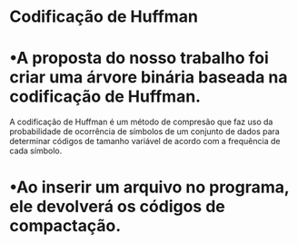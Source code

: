 # Codificação de Huffman

# •A proposta do nosso trabalho foi criar uma árvore binária baseada na codificação de Huffman.
A codificação de Huffman é um método de compresão que faz uso da probabilidade de ocorrência de símbolos de um conjunto de dados para determinar códigos de tamanho variável de acordo com a frequência de cada símbolo.

# •Ao inserir um arquivo no programa, ele devolverá os códigos de compactação.
